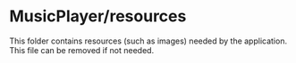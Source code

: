 # MusicPlayer/resources

This folder contains resources (such as images) needed by the application. This file can
be removed if not needed.
